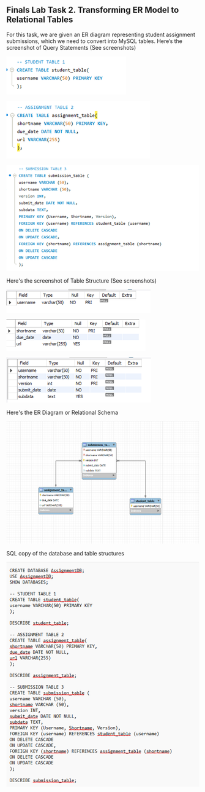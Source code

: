 ## Finals Lab Task 2. Transforming ER Model to Relational Tables
For this task, we are given an ER diagram representing student assignment submissions, which we need to convert into MySQL tables.
Here’s the screenshot of Query Statements (See screenshots)

![Sample Output](images/Q1.png)

![Sample Output](images/Q2.png)

![Sample Output](images/Q3.png)

Here's the screenshot of Table Structure (See screenshots)

![Sample Output](images/T1.png)

![Sample Output](images/T2.png)

![Sample Output](images/T3.png)

Here's the ER Diagram or Relational Schema

![Sample Output](images/EER.png)

SQL copy of the database and table structures

![Sample Output](images/CODE.png)
